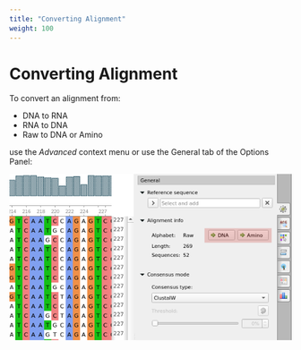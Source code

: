 ```yaml
---
title: "Converting Alignment"
weight: 100
---
```


# Converting Alignment

To convert an alignment from:

* DNA to RNA
* RNA to DNA
* Raw to DNA or Amino

use the _Advanced_ context menu or use the General tab of the Options Panel:

![](/images/65929656/65931036.png)